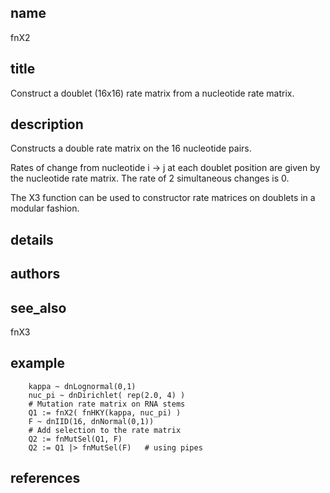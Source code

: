 ## name
fnX2

## title
Construct a doublet (16x16) rate matrix from a nucleotide rate matrix.

## description
Constructs a double rate matrix on the 16 nucleotide pairs.

Rates of change from nucleotide i -> j at each doublet position are given by the
nucleotide rate matrix.  The rate of 2 simultaneous changes is 0.

The X3 function can be used to constructor rate matrices on doublets in a
modular fashion.

## details
## authors
## see_also
fnX3

## example

        kappa ~ dnLognormal(0,1)
        nuc_pi ~ dnDirichlet( rep(2.0, 4) )
        # Mutation rate matrix on RNA stems
        Q1 := fnX2( fnHKY(kappa, nuc_pi) )
        F ~ dnIID(16, dnNormal(0,1))
        # Add selection to the rate matrix
        Q2 := fnMutSel(Q1, F)
        Q2 := Q1 |> fnMutSel(F)   # using pipes

## references
